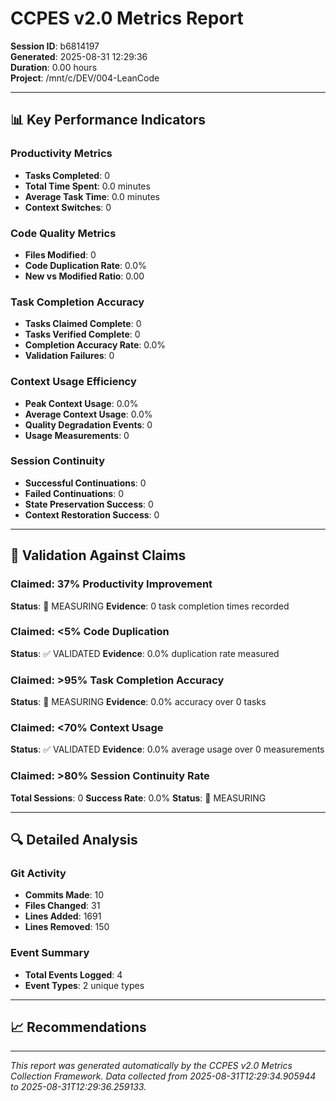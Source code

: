 # CCPES v2.0 Metrics Report
**Session ID**: b6814197  
**Generated**: 2025-08-31 12:29:36  
**Duration**: 0.00 hours  
**Project**: /mnt/c/DEV/004-LeanCode

---

## 📊 Key Performance Indicators

### Productivity Metrics
- **Tasks Completed**: 0
- **Total Time Spent**: 0.0 minutes
- **Average Task Time**: 0.0 minutes
- **Context Switches**: 0

### Code Quality Metrics  
- **Files Modified**: 0
- **Code Duplication Rate**: 0.0%
- **New vs Modified Ratio**: 0.00

### Task Completion Accuracy
- **Tasks Claimed Complete**: 0
- **Tasks Verified Complete**: 0
- **Completion Accuracy Rate**: 0.0%
- **Validation Failures**: 0

### Context Usage Efficiency
- **Peak Context Usage**: 0.0%
- **Average Context Usage**: 0.0%
- **Quality Degradation Events**: 0
- **Usage Measurements**: 0

### Session Continuity
- **Successful Continuations**: 0
- **Failed Continuations**: 0
- **State Preservation Success**: 0
- **Context Restoration Success**: 0

---

## 🎯 Validation Against Claims

### Claimed: 37% Productivity Improvement
**Status**: 🧪 MEASURING
**Evidence**: 0 task completion times recorded

### Claimed: <5% Code Duplication
**Status**: ✅ VALIDATED
**Evidence**: 0.0% duplication rate measured

### Claimed: >95% Task Completion Accuracy  
**Status**: 🧪 MEASURING
**Evidence**: 0.0% accuracy over 0 tasks

### Claimed: <70% Context Usage  
**Status**: ✅ VALIDATED
**Evidence**: 0.0% average usage over 0 measurements

### Claimed: >80% Session Continuity Rate
**Total Sessions**: 0
**Success Rate**: 0.0%
**Status**: 🧪 MEASURING

---

## 🔍 Detailed Analysis

### Git Activity
- **Commits Made**: 10
- **Files Changed**: 31
- **Lines Added**: 1691
- **Lines Removed**: 150

### Event Summary
- **Total Events Logged**: 4
- **Event Types**: 2 unique types

---

## 📈 Recommendations


---

*This report was generated automatically by the CCPES v2.0 Metrics Collection Framework. 
Data collected from 2025-08-31T12:29:34.905944 to 2025-08-31T12:29:36.259133.*
